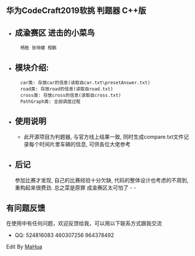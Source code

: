 <style id="custom" type="text/css"></style></head>
<body marginheight="0"><h2>华为CodeCraft2019软挑 判题器 C++版</h2>
<ul>
<li><h2>成渝赛区 进击的小菜鸟</h2>
<pre><code>  杨胜 张培健 程鹏</code></pre>
</li>
<li><h2>模块介绍:</h2>
<pre><code>  car类: 存放car的信息(读取自car.txt\presetAnswer.txt)
  road类: 存放road的信息(读取自road.txt)
  cross类: 存放cross的信息(读取自cross.txt)
  PathGraph类: 全部调度过程</code></pre>
</li>
<li><h2>使用说明</h2>
<ul>
<li>此开源项目为判题器, 与官方线上结果一致, 同时生成compare.txt文件记录每个时间片里车辆的信息, 可供各位大佬参考</li>
</ul>
</li>
<li><h2>后记</h2>
  参加比赛才发现, 自己的比赛经验十分欠缺, 代码的整体设计也考虑的不周到, 重构起来很费劲. 总之菜是原罪 成渝赛区太可怕了 - -       </li>
</ul>
<h2>有问题反馈</h2>
<p>在使用中有任何问题，欢迎反馈给我，可以用以下联系方式跟我交流

</p>
<ul>
<li>QQ: 524816083 460307256 964378492</li>
</ul>
<p>Edit By <a href="http://mahua.jser.me">MaHua</a></p>
</body></html>
